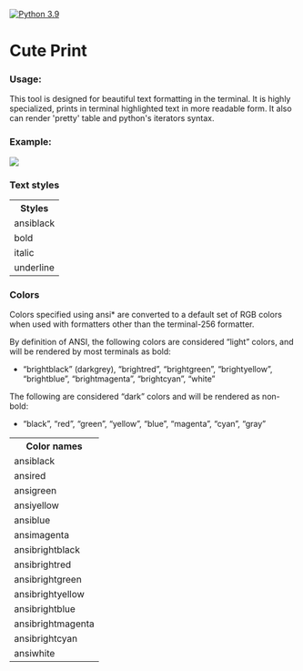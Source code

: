 [![Python 3.9](https://img.shields.io/badge/python-3.9-blue.svg)](https://www.python.org/downloads/release/python-390/)

# Cute Print


### Usage:
This tool is designed for beautiful text formatting in the terminal. It is highly specialized, prints in terminal highlighted text 
in more readable form. 
It also can render 'pretty' table and python's iterators syntax.

### Example:
<img src="https://user-images.githubusercontent.com/21011049/160372378-32acc15e-1cfa-4987-bce7-6dfd34ec3ab2.png"></img> 

### Text styles
<table>
<th>Styles</th>
<tr><td>ansiblack</td></tr>
<tr><td>bold</td></tr>
<tr><td>italic</td></tr>
<tr><td>underline</td></tr>
</table>


### Colors
Colors specified using ansi* are converted to a default set of RGB colors when used with formatters other than the terminal-256 formatter.

By definition of ANSI, the following colors are considered “light” colors, and will be rendered by most terminals as bold:

* “brightblack” (darkgrey), “brightred”, “brightgreen”, “brightyellow”, “brightblue”, “brightmagenta”, “brightcyan”, “white”

The following are considered “dark” colors and will be rendered as non-bold:

* “black”, “red”, “green”, “yellow”, “blue”, “magenta”, “cyan”, “gray”

<table>
<th>Color names</th>
<tr><td>ansiblack</td></tr>
<tr><td>ansired</td></tr>
<tr><td>ansigreen</td></tr>
<tr><td>ansiyellow</td></tr>
<tr><td>ansiblue</td></tr>
<tr><td>ansimagenta</td></tr>
<tr><td>ansibrightblack</td></tr>
<tr><td>ansibrightred</td></tr>
<tr><td>ansibrightgreen</td></tr>
<tr><td>ansibrightyellow</td></tr>
<tr><td>ansibrightblue</td></tr>
<tr><td>ansibrightmagenta</td></tr>
<tr><td>ansibrightcyan</td></tr>
<tr><td>ansiwhite</td></tr>
</table>
